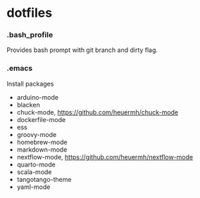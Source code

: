 # dotfiles

### .bash_profile

Provides bash prompt with git branch and dirty flag.

### .emacs

Install packages
* arduino-mode
* blacken
* chuck-mode, https://github.com/heuermh/chuck-mode
* dockerfile-mode
* ess
* groovy-mode
* homebrew-mode
* markdown-mode
* nextflow-mode, https://github.com/heuermh/nextflow-mode
* quarto-mode
* scala-mode
* tangotango-theme
* yaml-mode
